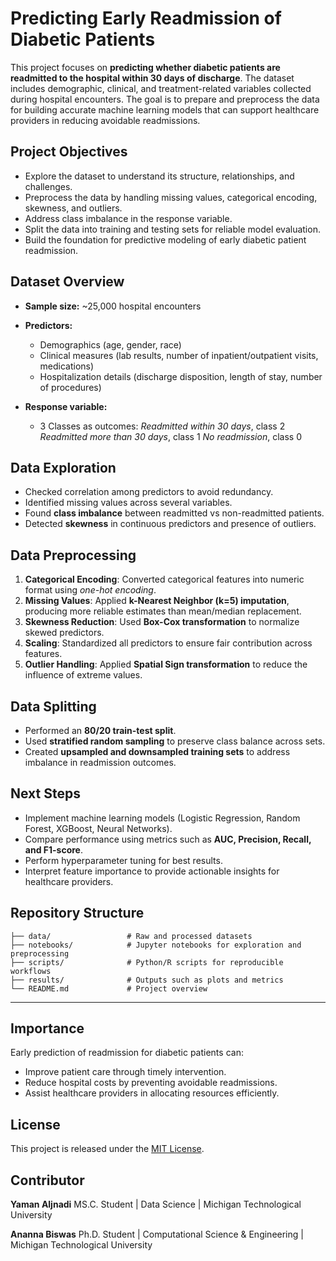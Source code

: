 

# Predicting Early Readmission of Diabetic Patients

This project focuses on **predicting whether diabetic patients are readmitted to the hospital within 30 days of discharge**. The dataset includes demographic, clinical, and treatment-related variables collected during hospital encounters. The goal is to prepare and preprocess the data for building accurate machine learning models that can support healthcare providers in reducing avoidable readmissions.



## Project Objectives

* Explore the dataset to understand its structure, relationships, and challenges.
* Preprocess the data by handling missing values, categorical encoding, skewness, and outliers.
* Address class imbalance in the response variable.
* Split the data into training and testing sets for reliable model evaluation.
* Build the foundation for predictive modeling of early diabetic patient readmission.


## Dataset Overview

* **Sample size:** ~25,000 hospital encounters
* **Predictors:**

  * Demographics (age, gender, race)
  * Clinical measures (lab results, number of inpatient/outpatient visits, medications)
  * Hospitalization details (discharge disposition, length of stay, number of procedures)
* **Response variable:**

  * 3 Classes as outcomes: *Readmitted within 30 days*, class 2
                           *Readmitted more than 30 days*, class 1
                           *No readmission*, class 0

## Data Exploration

* Checked correlation among predictors to avoid redundancy.
* Identified missing values across several variables.
* Found **class imbalance** between readmitted vs non-readmitted patients.
* Detected **skewness** in continuous predictors and presence of outliers.

## Data Preprocessing

1. **Categorical Encoding**: Converted categorical features into numeric format using *one-hot encoding*.
2. **Missing Values**: Applied **k-Nearest Neighbor (k=5) imputation**, producing more reliable estimates than mean/median replacement.
3. **Skewness Reduction**: Used **Box-Cox transformation** to normalize skewed predictors.
4. **Scaling**: Standardized all predictors to ensure fair contribution across features.
5. **Outlier Handling**: Applied **Spatial Sign transformation** to reduce the influence of extreme values.


## Data Splitting

* Performed an **80/20 train-test split**.
* Used **stratified random sampling** to preserve class balance across sets.
* Created **upsampled and downsampled training sets** to address imbalance in readmission outcomes.



## Next Steps

* Implement machine learning models (Logistic Regression, Random Forest, XGBoost, Neural Networks).
* Compare performance using metrics such as **AUC, Precision, Recall, and F1-score**.
* Perform hyperparameter tuning for best results.
* Interpret feature importance to provide actionable insights for healthcare providers.




##  Repository Structure
```
├── data/                 # Raw and processed datasets
├── notebooks/            # Jupyter notebooks for exploration and preprocessing
├── scripts/              # Python/R scripts for reproducible workflows
├── results/              # Outputs such as plots and metrics
└── README.md             # Project overview
```

---

## Importance

Early prediction of readmission for diabetic patients can:

* Improve patient care through timely intervention.
* Reduce hospital costs by preventing avoidable readmissions.
* Assist healthcare providers in allocating resources efficiently.



## License

This project is released under the [MIT License](LICENSE).


## Contributor

**Yaman Aljnadi**
MS.C. Student | Data Science  | Michigan Technological University

**Ananna Biswas**
Ph.D. Student | Computational Science & Engineering | Michigan Technological University





